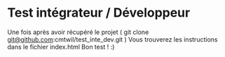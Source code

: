 # Test intégrateur / Développeur
Une fois après avoir récupéré le projet ( git clone git@github.com:cmtwil/test_inte_dev.git )
Vous trouverez les instructions dans le fichier index.html
Bon test ! :)
